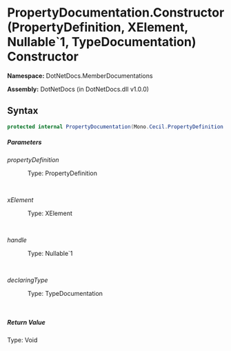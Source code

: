 # PropertyDocumentation.Constructor(PropertyDefinition, XElement, Nullable`1, TypeDocumentation) Constructor
**Namespace:** DotNetDocs.MemberDocumentations

**Assembly:** DotNetDocs (in DotNetDocs.dll v1.0.0)
## Syntax
```csharp
protected internal PropertyDocumentation(Mono.Cecil.PropertyDefinition propertyDefinition, System.Xml.Linq.XElement xElement, System.Reflection.Metadata.EntityHandle? handle, DotNetDocs.ObjectDocumentations.TypeDocumentation declaringType);
```
##### Parameters
*propertyDefinition*

&nbsp;&nbsp;&nbsp;&nbsp;&nbsp;&nbsp;&nbsp;&nbsp;&nbsp;&nbsp;&nbsp;&nbsp;Type: PropertyDefinition

&nbsp;&nbsp;&nbsp;&nbsp;&nbsp;&nbsp;&nbsp;&nbsp;&nbsp;&nbsp;&nbsp;&nbsp;


*xElement*

&nbsp;&nbsp;&nbsp;&nbsp;&nbsp;&nbsp;&nbsp;&nbsp;&nbsp;&nbsp;&nbsp;&nbsp;Type: XElement

&nbsp;&nbsp;&nbsp;&nbsp;&nbsp;&nbsp;&nbsp;&nbsp;&nbsp;&nbsp;&nbsp;&nbsp;


*handle*

&nbsp;&nbsp;&nbsp;&nbsp;&nbsp;&nbsp;&nbsp;&nbsp;&nbsp;&nbsp;&nbsp;&nbsp;Type: Nullable`1

&nbsp;&nbsp;&nbsp;&nbsp;&nbsp;&nbsp;&nbsp;&nbsp;&nbsp;&nbsp;&nbsp;&nbsp;


*declaringType*

&nbsp;&nbsp;&nbsp;&nbsp;&nbsp;&nbsp;&nbsp;&nbsp;&nbsp;&nbsp;&nbsp;&nbsp;Type: TypeDocumentation

&nbsp;&nbsp;&nbsp;&nbsp;&nbsp;&nbsp;&nbsp;&nbsp;&nbsp;&nbsp;&nbsp;&nbsp;


##### Return Value
Type: Void



